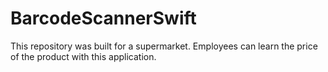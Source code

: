 # BarcodeScannerSwift

This repository was built for a supermarket. Employees can learn the price of the product with this application.
